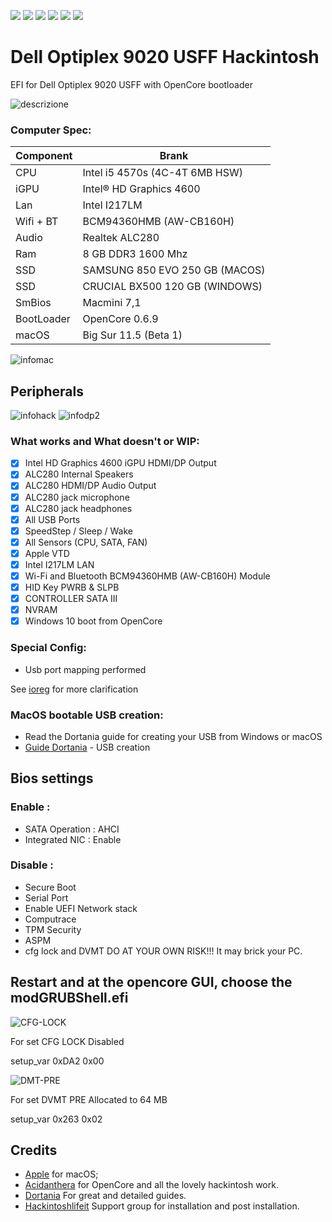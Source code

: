 [![](https://img.shields.io/badge/Gitter%20HL%20Community-Chat-informational?style=flat&logo=gitter&logoColor=white&color=ed1965)](https://gitter.im/Hackintosh-Life-IT/community)
[![](https://img.shields.io/badge/EFI-Release-informational?style=flat&logo=apple&logoColor=white&color=9debeb)](https://github.com/Lorys89/DELL_OPTIPLEX_9020_USFF/releases)
[![](https://img.shields.io/badge/Telegram-HackintoshLifeIT-informational?style=flat&logo=telegram&logoColor=white&color=5fb659)](https://t.me/HackintoshLife_it)
[![](https://img.shields.io/badge/Facebook-HackintoshLifeIT-informational?style=flat&logo=facebook&logoColor=white&color=3a4dc9)](https://www.facebook.com/hackintoshlife/)
[![](https://img.shields.io/badge/Instagram-HackintoshLifeIT-informational?style=flat&logo=instagram&logoColor=white&color=8a178a)](https://www.instagram.com/hackintoshlife.it_official/)
[![](https://img.shields.io/badge/PayPal-HackintoshLifeIT-informational?style=flat&logo=paypal&logoColor=white&color=00B2EE)](https://www.paypal.com/cgi-bin/webscr?cmd=_s-xclick&hosted_button_id=RWBVVWL8H9JC2&source=url)

# Dell Optiplex 9020 USFF Hackintosh

EFI for Dell Optiplex 9020 USFF with OpenCore bootloader

![descrizione](./Screenshot/pc.jpg)

### Computer Spec:

| Component        | Brank                              |
| ---------------- | ---------------------------------- |
| CPU              | Intel i5 4570s (4C-4T 6MB HSW)     |
| iGPU             | Intel® HD Graphics 4600            |
| Lan              | Intel I217LM                       |
| Wifi + BT        | BCM94360HMB (AW-CB160H)            |
| Audio            | Realtek ALC280                     |
| Ram              | 8 GB DDR3 1600 Mhz                 |
| SSD              | SAMSUNG 850 EVO 250 GB (MACOS)     |
| SSD              | CRUCIAL BX500 120 GB (WINDOWS)     |
| SmBios           | Macmini 7,1                        |
| BootLoader       | OpenCore 0.6.9                     |
| macOS            | Big Sur 11.5 (Beta 1)              |

![infomac](./Screenshot/infomac.png)

## Peripherals

![infohack](./Screenshot/hackintooldevice.png)
![infodp2](./Screenshot/DpciScreen2.png)

### What works and What doesn't or WIP:

- [x] Intel HD Graphics 4600 iGPU HDMI/DP Output
- [x] ALC280 Internal Speakers
- [x] ALC280 HDMI/DP Audio Output
- [x] ALC280 jack microphone
- [x] ALC280 jack headphones
- [x] All USB Ports 
- [x] SpeedStep / Sleep / Wake
- [x] All Sensors (CPU, SATA, FAN)
- [x] Apple VTD
- [x] Intel I217LM LAN
- [x] Wi-Fi and Bluetooth BCM94360HMB (AW-CB160H) Module
- [x] HID Key PWRB & SLPB 
- [x] CONTROLLER SATA III
- [x] NVRAM
- [x] Windows 10 boot from OpenCore

### Special Config:

- Usb port mapping performed

See [ioreg](./ioregmac.ioreg) for more clarification

### MacOS bootable USB creation:
- Read the Dortania guide for creating your USB from Windows or macOS
- [Guide Dortania](https://dortania.github.io/OpenCore-Install-Guide/installer-guide/) - USB creation


## Bios settings
### Enable :
* SATA Operation : AHCI
* Integrated NIC : Enable

### Disable : 
* Secure Boot
* Serial Port
* Enable UEFI Network stack
* Computrace
* TPM Security
* ASPM
* cfg lock and DVMT DO AT YOUR OWN RISK!!! It may brick your PC.


## Restart and at the opencore GUI, choose the modGRUBShell.efi

![CFG-LOCK](./Screenshot/CFG-LOCK.png)

For set CFG LOCK Disabled

setup_var 0xDA2 0x00

![DMT-PRE](./Screenshot/DVMT-PRE.png)

For set DVMT PRE Allocated to 64 MB

setup_var 0x263 0x02



## Credits

- [Apple](https://apple.com) for macOS;
- [Acidanthera](https://github.com/acidanthera) for OpenCore and all the lovely hackintosh work.
- [Dortania](https://dortania.github.io/OpenCore-Install-Guide/config-laptop.plist/icelake.html) For great and detailed guides.
- [Hackintoshlifeit](https://github.com/Hackintoshlifeit) Support group for installation and post installation.
